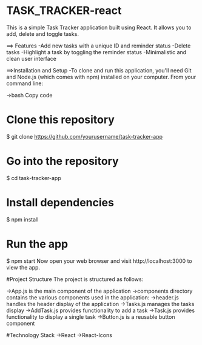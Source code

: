 # TASK_TRACKER-react
This is a simple Task Tracker application built using React. It allows you to add, delete and toggle tasks.

==> Features
-Add new tasks with a unique ID and reminder status
-Delete tasks
-Highlight a task by toggling the reminder status
-Minimalistic and clean user interface

==>Installation and Setup
-To clone and run this application, you'll need Git and Node.js (which comes with npm) installed on your computer.
From your command line:

->bash
Copy code

# Clone this repository
$ git clone https://github.com/yourusername/task-tracker-app

# Go into the repository
$ cd task-tracker-app

# Install dependencies
$ npm install

# Run the app
$ npm start
Now open your web browser and visit http://localhost:3000 to view the app.

#Project Structure
The project is structured as follows:

->App.js is the main component of the application
->components directory contains the various components used in the application:
->header.js handles the header display of the application
->Tasks.js manages the tasks display
->AddTask.js provides functionality to add a task
->Task.js provides functionality to display a single task
->Button.js is a reusable button component

#Technology Stack
->React
->React-Icons
